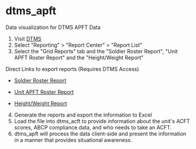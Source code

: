 # dtms_apft

Data visualization for DTMS APFT Data

1. Visit [DTMS](https://dtms.army.mil/DTMS/Default.aspx)
2. Select "Reporting" > "Report Center" > "Report List"
3. Select the "Grid Reports" tab and the "Soldier Roster Report", "Unit APFT Roster Report" and the "Height/Weight Report"

Direct Links to export reports (Requires DTMS Access)

- [Soldier Roster Report](https://dtms.army.mil/DTMS/GridReporting/DisplayReport?type=nFocus.Modules.Reporting.Mvc.Reports.SoldierRosterReport%2C%20nFocus.Modules.Army.GridReportPlugins%2C%20Version%3D1.0.0.0%2C%20Culture%3Dneutral%2C%20PublicKeyToken%3Dnull)

- [Unit APFT Roster Report](https://dtms.army.mil/DTMS/GridReporting/DisplayReport?type=nFocus.Modules.Reporting.Mvc.Reports.ClassApftRosterReport%2C%20nFocus.Modules.Army.GridReportPlugins%2C%20Version%3D1.0.0.0%2C%20Culture%3Dneutral%2C%20PublicKeyToken%3Dnull)

- [Height/Weight Report](https://dtms.army.mil/DTMS/GridReporting/DisplayReport?type=nFocus.Modules.Reporting.Mvc.Reports.HeightWeightReport%2C%20nFocus.Modules.Army.GridReportPlugins%2C%20Version%3D1.0.0.0%2C%20Culture%3Dneutral%2C%20PublicKeyToken%3Dnull)

4. Generate the reports and export the information to Excel
5. Load the file into dtms_acft to provide information about the unit's ACFT scores, ABCP compliance data, and who needs to take an ACFT.
6. dtms_apft will process the data client-side and present the information in a manner that provides situational awareness.
